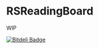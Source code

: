 RSReadingBoard
==============
WIP


[![Bitdeli Badge](https://d2weczhvl823v0.cloudfront.net/yeahdongcn/rsreadingboard/trend.png)](https://bitdeli.com/free "Bitdeli Badge")

